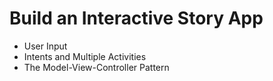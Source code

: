 # Build an Interactive Story App
- User Input 
- Intents and Multiple Activities 
- The Model-View-Controller Pattern
